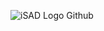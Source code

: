 ![iSAD Logo Github](https://github.com/sirx2713/Flag-of-The-Bahamas_D2/assets/122817303/5b1f6b86-0d32-415c-93de-d11bc8f86da2)
